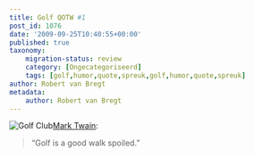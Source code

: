 ```yaml
---
title: Golf QOTW #1
post_id: 1076
date: '2009-09-25T10:40:55+00:00'
published: true
taxonomy:
    migration-status: review
    category: [Ongecategoriseerd]
    tags: [golf,humor,quote,spreuk,golf,humor,quote,spreuk]
author: Robert van Bregt
metadata:
    author: Robert van Bregt
---
```

![Golf Club](/wp-content/uploads/2009/08/golf-club.jpg?w=150 "Golf Club")[Mark Twain](http://nl.wikipedia.org/wiki/Mark_Twain):

> “Golf is a good walk spoiled.”